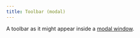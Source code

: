 ```yaml
---
title: Toolbar (modal)
---
```


A toolbar as it might appear inside a <a href="/styleguide/c-modal.html">modal window</a>.